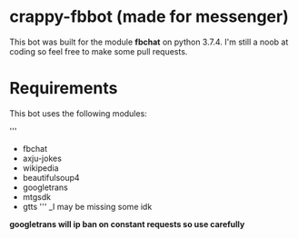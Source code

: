 # crappy-fbbot (made for messenger)

This bot was built for the module **fbchat** on python 3.7.4. 
I'm still a noob at coding so feel free to make some pull requests.

# Requirements

This bot uses the following modules:

'''
- fbchat
- axju-jokes
- wikipedia
- beautifulsoup4
- googletrans
- mtgsdk
- gtts
'''
_I may be missing some idk

**googletrans will ip ban on constant requests so use carefully**
